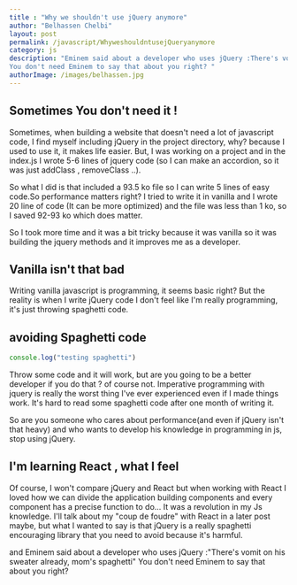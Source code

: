 ```yaml
---
title : "Why we shouldn't use jQuery anymore"
author: "Belhassen Chelbi"
layout: post
permalink: /javascript/WhyweshouldntusejQueryanymore
category: js
description: "Eminem said about a developer who uses jQuery :There's vomit on his sweater already, mom's spaghetti
You don't need Eminem to say that about you right? "
authorImage: /images/belhassen.jpg
---
```



## Sometimes You don't need it !

Sometimes, when building a website that doesn't need a lot of javascript code, I find myself including jQuery in the project directory, why? because I used to use it, it makes life easier. But, I was working on a  project and in the index.js I wrote 5-6 lines of jquery code (so I can make an accordion, so it was just addClass , removeClass ..).

So what I did is that included a 93.5 ko file so I can write 5 lines of easy code.So performance matters right? I tried to write it in vanilla and I wrote 20 line of code (It can be more optimized) and the file was less than 1 ko, so I saved 92-93 ko which does matter.

So I took more time and it was a bit tricky because it was vanilla so it was building the jquery methods and it improves me as a developer.

## Vanilla isn't that bad

Writing vanilla javascript is programming, it seems basic right? But the reality is when I write jQuery code I don't feel like I'm really programming, it's just throwing spaghetti code.

## avoiding Spaghetti code
```javascript
console.log("testing spaghetti")
```

Throw some code and it will work, but are you going to be a better developer if you do that ? of course not. Imperative programming with jquery is really the worst thing I've ever experienced even if I made things work. It's hard to read some spaghetti code after one month of writing it. 

So are you someone who cares about performance(and even if jQuery isn't that heavy) and who wants to develop his knowledge in programming in js, stop using jQuery. 

## I'm learning React , what I feel

Of course, I won't compare jQuery and React but when working with React I loved how we can divide the application building components and every component has a precise function to do... It was a revolution in my Js knowledge. I'll talk about my "coup de foudre" with React in a later post maybe, but what I wanted to say is that jQuery is a really spaghetti encouraging library that you need to avoid because it's harmful.

and Eminem said about a developer who uses jQuery :"There's vomit on his sweater already, mom's spaghetti"
You don't need Eminem to say that about you right? 